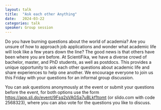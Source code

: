 ```yaml
---
layout: talk
title:  "Ask each other Anything"
date:   2024-03-22
categories: talk
speaker: Group session
---
```

Do you have burning questions about the world of academia? Are you unsure of how to approach job applications and wonder what academic life will look like a few years down the line? The good news is that others have been where you are before. At ScientiFika, we have a diverse crowd of bachelor, master, and PhD students, as well as postdocs. This provides a unique opportunity to ask each other questions about academic life and share experiences to help one another. We encourage everyone to join us this Friday with your questions for an informal group discussion.

You can ask questions anonymously at the event or submit your questions before the event, for both options use the form https://app.sli.do/event/9Fsq2sVAGSa7uBLkf1tomt (or slido.com with code 2568323), where you can also vote for the questions you like to discuss.

